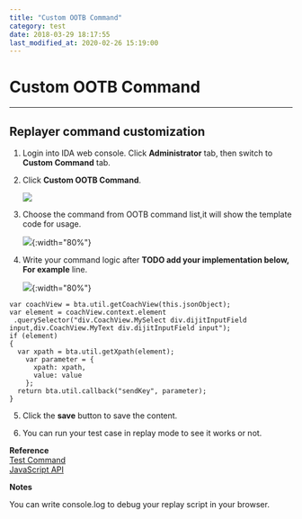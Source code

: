 ```yaml
---
title: "Custom OOTB Command"
category: test
date: 2018-03-29 18:17:55
last_modified_at: 2020-02-26 15:19:00
---
```


# Custom OOTB Command
***


## Replayer command customization


1.  Login into IDA web console.	 Click **Administrator** tab, then switch to  **Custom Command** tab. 
  
2.  Click **Custom OOTB Command**.

     ![][ootbui]

3.  Choose the command from OOTB command list,it will show the template code for usage.

    ![][textcommand]{:width="80%"}

4.  Write your command logic after **TODO add your implementation below, For example** line.

    ![][textcommandscript]{:width="80%"}
    
``` 
var coachView = bta.util.getCoachView(this.jsonObject);
var element = coachView.context.element
 .querySelector("div.CoachView.MySelect div.dijitInputField input,div.CoachView.MyText div.dijitInputField input");
if (element) 
{
  var xpath = bta.util.getXpath(element);
	var parameter = {
	  xpath: xpath,
 	  value: value
	};
  return bta.util.callback("sendKey", parameter);
} 

``` 

5.  Click the **save** button to save the content.

6.  You can run your test case in replay mode to see it works or not.

**Reference**  
[Test Command](../references/references-test-command.html)   
[JavaScript API](../references/references-javascript-api.html) 

**Notes**

You can write console.log to debug your replay script in your browser.

 [ootbui]: ../images/test/test_ootb_ui.png
 [textcommand]: ../images/test/test_ootb_textcommand.png
 [textcommandscript]: ../images/test/test_ootb_textscript.png
 
